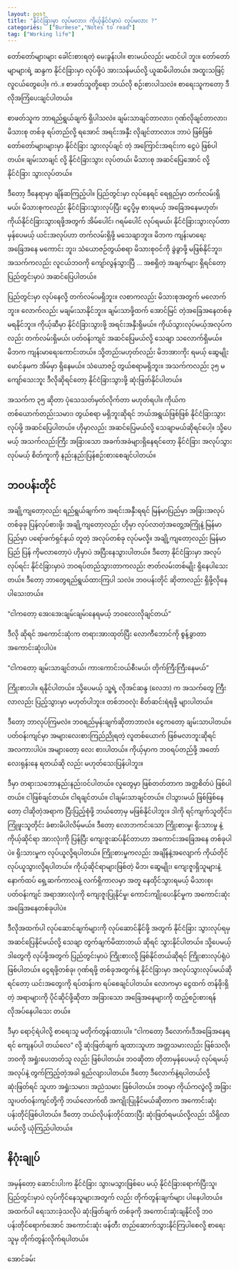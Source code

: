 ```yaml
---
layout: post
title: "နိုင်ငံခြားမှာ လုပ်မလား၊ ကိုယ့်နိုင်ငံမှာပဲ လုပ်မလား ?"
categories:  ["Burmese","Notes to read"]
tag: ["Working life"]
---
```



တော်တော်များများ ခေါင်းစားရတဲ့ မေးခွန်းပါ။ စားမယ်လည်း မထင်ပါ ဘူး။ တော်တော်မျာများရဲ့ ဆန္ဒက နိုင်ငံခြားမှာ လုပ်ဖို့ပဲ အားသန်မယ်လို့ ယူဆမိပါတယ်။ အထူးသဖြင့် လူငယ်တွေပေါ့။ ကဲ..။ စာဖတ်သူတို့ရော ဘယ်လို စဉ်းစားပါသလဲ။ စာရေးသူကတော့ ဒီလိုအကြံပေးချင်ပါတယ်။

စာဖတ်သူက ဘာရည်ရွယ်ချက် ရှိပါသလဲ။ ချမ်းသာချင်တာလား၊ ဂုဏ်လိုချင်တာလား၊ မိသားစု တစ်ခု ရပ်တည်လို့ ရအောင် အရင်းအနှီး လိုချင်တာလား။ ဘာပဲ ဖြစ်ဖြစ် တော်တော်များများမှာ နိုင်ငံခြား သွားလုပ်ချင် တဲ့ အကြောင်းအရင်းက ငွေပဲ ဖြစ်ပါတယ်။ ချမ်းသာချင် လို့ နိုင်ငံခြားသွား လုပ်တယ်၊ မိသားစု အဆင်ပြေအောင် လို့ နိုင်ငံခြား သွားလုပ်တယ်။

<!-- more -->
ဒီတော့ ဒီနေရာမှာ ချိန်ဆကြည့်ပါ။ ပြည်တွင်းမှာ လုပ်နေရင် ရေရှည်မှာ တက်လမ်းရှိမယ်၊ မိသားစုကလည်း နိုင်ငံခြားသွားလုပ်ပြီး ငွေပို့မှ စားရမယ့် အခြေအနေမဟုတ်၊ ကိုယ်နိုင်ငံခြားသွားရဖို့အတွက် အိမ်ပေါင်၊ ဂရမ်ပေါင် လုပ်ရမယ်၊ နိုင်ငံခြားသွားလုပ်တာမှန်ပေမယ့် ယင်းအလုပ်ဟာ တက်လမ်းရှိဖို့ မသေချာဘူး။ မိဘက ကျန်းမာရေး အခြေအနေ မကောင်း ဘူး၊ သံယောဇဉ်တွယ်စရာ မိသားစုဝင်ကို ခွဲခွာဖို့ မဖြစ်နိုင်ဘူး၊ အသက်ကလည်း လူငယ်ဘဝကို ကျော်လွန်သွားပြီ … အစရှိတဲ့ အချက်များ ရှိရင်တော့ ပြည်တွင်းမှာပဲ အဆင်ပြေပါတယ်။

ပြည်တွင်းမှာ လုပ်နေလို့ တက်လမ်းမရှိဘူး။ လစာကလည်း မိသားစုအတွက် မလောက်ဘူး။ လောက်လည်း မချမ်းသာနိုင်ဘူး။ ချမ်းသာဖို့ထက် အောင်မြင် တဲ့အခြေအနေတစ်ခု မရနိုင်ဘူး။ ကိုယ့်ဆီမှာ နိုင်ငံခြားသွားဖို့ အရင်းအနှီးရှိမယ်။ ကိုယ်သွားလုပ်မယ့်အလုပ်ကလည်း တက်လမ်းရှိမယ်၊ ပတ်ဝန်းကျင် အဆင်ပြေမယ်လို့ သေချာ သလောက်ရှိမယ်။ မိဘက ကျန်းမာရေးကောင်းတယ်။ သို့တည်းမဟုတ်လည်း မိဘအားကိုး ရမယ့် ဆွေမျိုးမောင်နှမက အိမ်မှာ ရှိနေမယ်။ သံယောဇဉ် တွယ်စရာမရှိဘူး။ အသက်ကလည်း ၃၅ မကျော်သေးဘူး ဒီလိုဆိုရင်တော့ နိုင်ငံခြားသွားဖို့ ဆုံးဖြတ်နိုင်ပါတယ်။

အသက်က ၃၅ ဆိုတာ ပုံသေသတ်မှတ်လိုက်တာ မဟုတ်ရပါ။ ကိုယ်က တစ်ယောက်တည်းသမား၊ တွယ်စရာ  မရှိဘူးဆိုရင် ဘယ်အရွယ်ဖြစ်ဖြစ် နိုင်ငံခြားသွားလုပ်ဖို့ အဆင်ပြေပါတယ်။ ဟိုမှာလည်း အဆင်ပြေမယ်လို့ သေချာမယ်ဆိုရင်ပေါ့။ သို့ပေမယ့် အသက်လည်းကြီး အခြားသော အခက်အခဲများရှိနေရင်တော့ နိုင်ငံခြား အလုပ်သွားလုပ်မယ့် စိတ်ကူးကို နည်းနည်းပြန်စဉ်းစားစေချင်ပါတယ်။

## ဘဝပန်းတိုင်

အချို့ကျတော့လည်း ရည်ရွယ်ချက်က အရင်းအနှီးရရင် မြန်မာပြည်မှာ အခြားအလုပ်တစ်ခုခု ပြန်လုပ်စားဖို့၊ အချို့ကျတော့လည်း ဟိုမှာ လုပ်လာတဲ့အတွေ့အကြုံနဲ့ မြန်မာပြည်မှာ ပရော်ဖက်ရှင်နယ် တူတဲ့ အလုပ်တစ်ခု လုပ်မလို့။ အချို့ကျတော့လည်း မြန်မာပြည် ပြန် ကိုမလာတော့ပဲ ဟိုမှာပဲ အပြီးနေသွားပါတယ်။ ဒီတော့ နိုင်ငံခြားမှာ အလုပ်လုပ်ရင်း နိုင်ငံခြားမှာပဲ ဘဝရပ်တည်သွားတာကလည်း ဇာတ်လမ်းတစ်မျိုး ရှိနေပါသေး တယ်။ ဒီတော့ ဘာတွေရည်ရွယ်ထားကြပါ သလဲ။ ဘဝပန်းတိုင် ဆိုတာလည်း ရှိဖို့လိုနေပါသေးတယ်။

“ငါကတော့ အေးအေးချမ်းချမ်းနေရမယ့် ဘဝလေးလိုချင်တယ်”

ဒီလို ဆိုရင် အကောင်းဆုံးက တရားအားထုတ်ပြီး လောကီဘောင်ကို စွန့်ခွာတာအကောင်းဆုံးပါပဲ။

“ငါကတော့ ချမ်းသာချင်တယ်၊ ကားကောင်းဝယ်စီးမယ်၊ တိုက်ကြီးကြီးနေမယ်”

ကြိုးစားပါ။ ရနိုင်ပါတယ်။ သို့ပေမယ့် သူ့ရဲ့ လိုအင်ဆန္ဒ (လေဘ) က အသက်တွေ ကြီးလာလည်း ပြည့်သွားမှာ မဟုတ်ပါဘူး။ တစ်ဘဝလုံး စိတ်ဆင်းရဲရဖို့ များပါတယ်။

ဒီတော့ ဘာလုပ်ကြမလဲ။ ဘဝရည်မှန်းချက်ဆိုတာဘာလဲ။ ငွေကတော့ ချမ်းသာပါတယ်။ ပတ်ဝန်းကျင်မှာ အများလေးစားကြည်ညိုရတဲ့ လူတစ်ယောက် ဖြစ်မလာဘူးဆိုရင် အလကားပါပဲ။ အများတော့ လေး စားပါတယ်။ ကိုယ့်မှာက ဘဝရပ်တည်ဖို့ အတော်လေးရုန်းနေ ရတယ်ဆို လည်း မဟုတ်သေးပြန်ပါဘူး။

ဒီမှာ တရားသဘောနည်းနည်းဝင်ပါတယ်။ လူတွေမှာ ဖြစ်တတ်တာက အတ္တစိတ်ပဲ ဖြစ်ပါတယ်။ ငါဖြစ်ချင်တယ်။ ငါရချင်တယ်။ ငါချမ်းသာချင်တယ်။ ငါသွားမယ် ဖြစ်ဖြစ်နေတော့ ငါဆိုတဲ့အရာက ပြီးပြည့်စုံဖို့ ဘယ်တော့မှ မဖြစ်နိုင်ပါဘူး။ ဒါကို ရင့်ကျက်သူတိုင်း၊ ကြုံဖူးသူတိုင်း ခံစားမိပါလိမ့်မယ်။ ဒီတော့ လောဘကင်းသော ကြိုးစားမှု၊ ရိုးသားမှု နဲ့ ကိုယ့်ဆိုင်ရာ အားလုံးကို ပြန်ပြီး ကျေးဇူးဆပ်နိုင်တာဟာ အကောင်းအခြေအနေ တစ်ခုပါပဲ။ ရိုးသားမှုက လုပ်ယူလို့ရပါတယ်။ ကြိုးစားမှုကလည်း အချိန်နဲ့အလျောက် ကိုယ်တိုင်လုပ်ယူသွားလို့ရပါတယ်။ ကိုယ့်ဆိုင်ရာများဖြစ်တဲ့ မိဘ၊ ဆွေမျိုး၊ ကျေးဇူးရှိသူများနဲ့ နောက်ထပ် ရှေ့ဆက်ကာလနဲ့ လက်ရှိကာလမှာ အတူ နေထိုင်သွားရမယ့် မိသားစု၊ ပတ်ဝန်းကျင် အရာအားလုံးကို ကျေးဇူးပြုနိုင်မှု၊ ကောင်းကျိုးပေးနိုင်မှုက အကောင်းဆုံး အခြေအနေတစ်ခုပါပဲ။

ဒီလိုအထက်ပါ လုပ်ဆောင်ချက်များကို လုပ်ဆောင်နိုင်ဖို့ အတွက် နိုင်ငံခြား သွားလုပ်ရမှ အဆင်ပြေနိုင်မယ်လို့ သေချာ တွက်ချက်မိထားတယ် ဆိုရင် သွားနိုင်ပါတယ်။ သို့ပေမယ့် ဒါတွေကို လုပ်ဖို့အတွက် ပြည်တွင်းမှာပဲ ကြိုးစားလို့ ဖြစ်နိုင်တယ်ဆိုရင် ကြိုးစားလုပ်ရုံပဲ ဖြစ်ပါတယ်။ ငွေရဖို့တစ်ခု၊ ဂုဏ်ရဖို့ တစ်ခုအတွက်နဲ့ နိုင်ငံခြားမှာ အလုပ်သွားလုပ်မယ်ဆိုရင်တော့ ယင်းအတွေးကို ရပ်တန်းက ရပ်စေချင်ပါတယ်။ လောကမှာ ငွေထက် တန်ဖိုးရှိတဲ့ အရာများကို ပိုင်ဆိုင်ဖို့ဆိုတာ အခြားသော အခြေအနေများကို ထည့်စဉ်းစားရန် လိုအပ်နေပါသေး တယ်။

ဒီမှာ ရောင့်ရဲပါလို့ စာရေးသူ မတိုက်တွန်းထားပါ။ “ငါကတော့ ဒီလောက်၊ဒီအခြေအနေရရင် ကျေနပ်ပါ တယ်လေ” လို့ ဆုံးဖြတ်ချက် ချထားသူဟာ အတ္တသမားလည်း ဖြစ်သလို၊ ဘဝကို အရှုံးပေးတတ်သူ လည်း ဖြစ်ပါတယ်။ ဘဝဆိုတာ တိုတာမှန်ပေမယ့် လုပ်ရမယ့် အလုပ်နဲ့ တွက်ကြည့်တဲ့အခါ ရှည်လျားပါတယ်။ ဒီတော့ ဒီလောက်နဲ့ရပါတယ်လို့ ဆုံးဖြတ်ရင် သူဟာ အရှုံးသမား၊ အညံသမား ဖြစ်ပါတယ်။ ဘဝမှာ ကိုယ်ကလွဲလို့ အခြားသူ၊ပတ်ဝန်းကျင်တို့ကို ဘယ်လောက်ထိ အကျိုးပြုနိုင်မယ်ဆိုတာက အကောင်းဆုံး ပန်းတိုင်ဖြစ်ပါတယ်။ ဒီတော့ ဘယ်လိုပန်းတိုင်ထားပြီး ဆုံးဖြတ်ရမယ်လို့လည်း သိရှိလာမယ်လို့ ယုံကြည်ပါတယ်။

## နိဂုံးချုပ်

အမှန်တော့ ဆောင်းပါးက နိုင်ငံခြား သွားမသွားဖြစ်ပေ မယ့် နိုင်ငံခြားရောက်ပြီးသူ၊ ပြည်တွင်းမှာပဲ လုပ်ကိုင်နေသူများအတွက် လည်း တိုက်တွန်းချက်များ ပါနေပါတယ်။ အထက်ပါ ရေးသားခဲ့သလိုပဲ ဆုံးဖြတ်ချက် တစ်ခုကို အကောင်းဆုံးချနိုင်လို့ ဘဝပန်းတိုင်ရောက်အောင် အကောင်းဆုံး ဖန်တီး တည်ဆောက်သွားနိုင်ကြပါစေလို့ စာရေးသူမှ တိုက်တွန်းလိုက်ရပါတယ်။

အောင်ခမ်း

